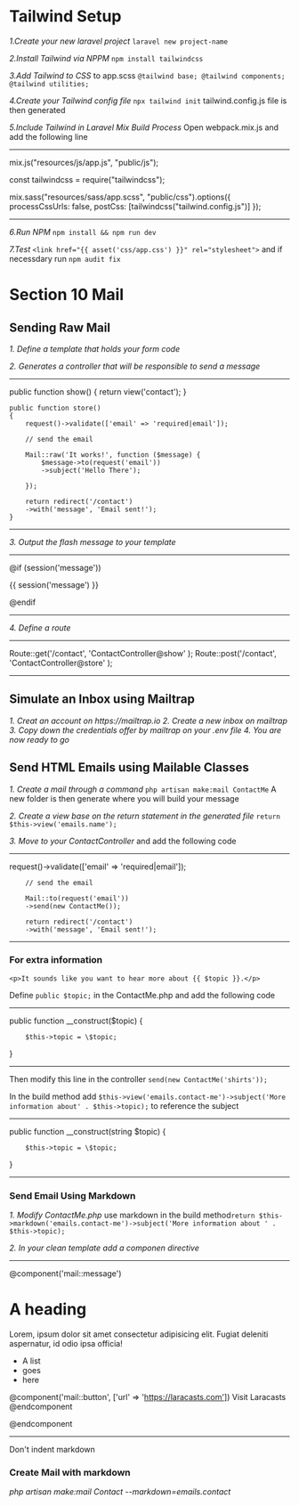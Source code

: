 # Tailwind Setup

_1.Create your new laravel project_ `laravel new project-name`

_2.Install Tailwind via NPPM_ `npm install tailwindcss`

_3.Add Tailwind to CSS_ to app.scss
`@tailwind base; @tailwind components; @tailwind utilities;`

_4.Create your Tailwind config file_ `npx tailwind init` tailwind.config.js file is then generated

_5.Include Tailwind in Laravel Mix Build Process_ Open webpack.mix.js and add the following line

---

mix.js("resources/js/app.js", "public/js");

const tailwindcss = require("tailwindcss");

mix.sass("resources/sass/app.scss", "public/css").options({
processCssUrls: false,
postCss: [tailwindcss("tailwind.config.js")]
});

---

_6.Run NPM_ `npm install && npm run dev`

_7.Test_
`<link href="{{ asset('css/app.css') }}" rel="stylesheet">` and if necessdary run `npm audit fix`

# Section 10 Mail

## Sending Raw Mail

_1. Define a template that holds your form code_

_2. Generates a controller that will be responsible to send a message_

---

public function show()
{
return view('contact');
}

    public function store()
    {
        request()->validate(['email' => 'required|email']);

        // send the email

        Mail::raw('It works!', function ($message) {
            $message->to(request('email'))
            ->subject('Hello There');

        });

        return redirect('/contact')
        ->with('message', 'Email sent!');
    }

---

_3. Output the flash message to your template_

---

@if (session('message'))

<p class="text-green-500 text-xs mt-2">
{{ session('message') }}
</p>
@endif

---

_4. Define a route_

---

Route::get('/contact', 'ContactController@show' );
Route::post('/contact', 'ContactController@store' );

---

## Simulate an Inbox using Mailtrap

_1. Creat an account on https://mailtrap.io_
_2. Create a new inbox on mailtrap_
_3. Copy down the credentials offer by mailtrap on your .env file_
_4. You are now ready to go_

## Send HTML Emails using Mailable Classes

_1. Create a mail through a command_ `php artisan make:mail ContactMe` A new folder is then generate where you will build your message

_2. Create a view base on the return statement in the generated file_ `return $this->view('emails.name');`

_3. Move to your ContactController_ and add the following code

---

request()->validate(['email' => 'required|email']);

        // send the email

        Mail::to(request('email'))
        ->send(new ContactMe());

        return redirect('/contact')
        ->with('message', 'Email sent!');

---

### For extra information

`<p>It sounds like you want to hear more about {{ $topic }}.</p>`

Define `public $topic;` in the ContactMe.php
and add the following code

---

public function \_\_construct($topic)
    {
        
        $this->topic = \$topic;
}

---

Then modify this line in the controller `send(new ContactMe('shirts'));`

In the build method add `$this->view('emails.contact-me')->subject('More information about' . $this->topic);` to reference the subject

---

public function \_\_construct(string $topic)
    {
        
        $this->topic = \$topic;
}

---

### Send Email Using Markdown

_1. Modify ContactMe.php_ use markdown in the build method`return $this->markdown('emails.contact-me')->subject('More information about ' . $this->topic);`

_2. In your clean template add a componen directive_

---

@component('mail::message')

# A heading

Lorem, ipsum dolor sit amet consectetur adipisicing elit. Fugiat deleniti aspernatur, id odio ipsa officia!

-   A list
-   goes
-   here

@component('mail::button', ['url' => 'https://laracasts.com'])
Visit Laracasts
@endcomponent

@endcomponent

---

Don't indent markdown

### Create Mail with markdown

_php artisan make:mail Contact --markdown=emails.contact_
